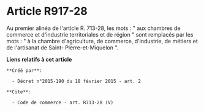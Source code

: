 # Article R917-28

Au premier alinéa de l'article R. 713-28, les mots : " aux chambres de commerce et d'industrie territoriales et de région "
sont remplacés par les mots : " à la chambre d'agriculture, de commerce, d'industrie, de métiers et de l'artisanat de Saint-
Pierre-et-Miquelon ".

**Liens relatifs à cet article**

	**Créé par**:

	  - Décret n°2015-190 du 18 février 2015 - art. 2

	**Cite**:

	  - Code de commerce - art. R713-28 (V)
